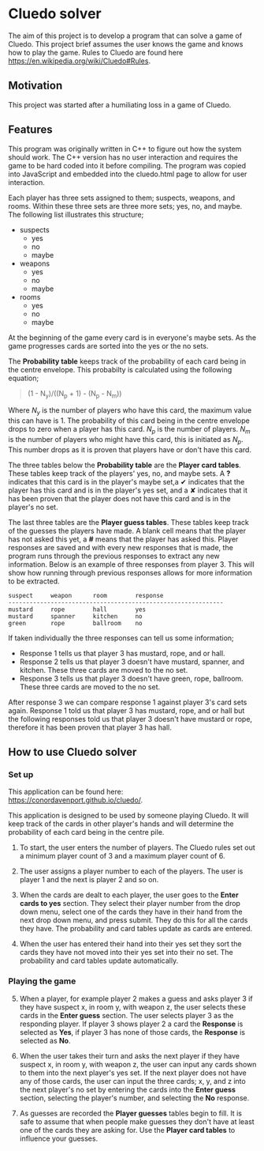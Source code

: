 # Cluedo solver
The aim of this project is to develop a program that can solve a game of Cluedo. This project brief assumes the user knows the game and knows how to play the game. Rules to Cluedo are found here https://en.wikipedia.org/wiki/Cluedo#Rules.

## Motivation
This project was started after a humiliating loss in a game of Cluedo.

## Features
This program was originally written in C++ to figure out how the system should work. The C++ version has no user interaction and requires the game to be hard coded into it before compiling. The program was copied into JavaScript and embedded into the cluedo.html page to allow for user interaction.

Each player has three sets assigned to them; suspects, weapons, and rooms. Within these three sets are three more sets; yes, no, and maybe. The following list illustrates this structure;

*	suspects
	*	yes
	*	no
	*	maybe
*	weapons
	*	yes
	*	no
	*	maybe
*	rooms
	*	yes
	*	no
	*	maybe

At the beginning of the game every card is in everyone's maybe sets. As the game progresses cards are sorted into the yes or the no sets.

The **Probability table** keeps track of the probability of each card being in the centre envelope. This probabilty is calculated using the following equation;	

>(1 - N<sub>y</sub>)/((N<sub>p</sub> + 1) - (N<sub>p</sub> - N<sub>m</sub>))

Where *N<sub>y</sub>* is the number of players who have this card, the maximum value this can have is 1. The probability of this card being in the centre envelope drops to zero when a player has this card. *N<sub>p</sub>* is the number of players. *N<sub>m</sub>* is the number of players who might have this card, this is initiated as *N<sub>p</sub>*. This number drops as it is proven that players have or don't have this card.

The three tables below the **Probability table** are the **Player card tables**. These tables keep track of the players' yes, no, and maybe sets. A **?** indicates that this card is in the player's maybe set,a ✔ indicates that the player has this card and is in the player's yes set, and a ✘ indicates that it has been proven that the player does not have this card and is in the player's no set.

The last three tables are the **Player guess tables**. These tables keep track of the guesses the players have made. A blank cell means that the player has not asked this yet, a **#** means that the player has asked this. Player responses are saved and with every new responses that is made, the program runs through the previous responses to extract any new information. Below is an example of three responses from player 3. This will show how running through previous responses allows for more information to be extracted.

```
suspect		weapon		room		response
-------------------------------------------------------------
mustard		rope		hall		yes
mustard		spanner		kitchen		no
green		rope		ballroom	no
```
If taken individually the three responses can tell us some information;
*	Response 1 tells us that player 3 has mustard, rope, and or hall.
*	Response 2 tells us that player 3 doesn't have mustard, spanner, and kitchen. These three cards are moved to the no set.
*	Response 3 tells us that player 3 doesn't have green, rope, ballroom. These three cards are moved to the no set.

After response 3 we can compare response 1 against player 3's card sets again. Response 1 told us that player 3 has mustard, rope, and or hall but the following responses told us that player 3 doesn't have mustard or rope, therefore it has been proven that player 3 has hall.

## How to use Cluedo solver
### Set up 
This application can be found here: https://conordavenport.github.io/cluedo/.

This application is designed to be used by someone playing Cluedo. It will keep track of the cards in other player's hands and will determine the probability of each card being in the centre pile.

1. To start, the user enters the number of players. The Cluedo rules set out a minimum player count of 3 and a maximum player count of 6.

2. The user assigns a player number to each of the players. The user is player 1 and the next is player 2 and so on.

3. When the cards are dealt to each player, the user goes to the **Enter cards to yes** section. They select their player number from the drop down menu, select one of the cards they have in their hand from the next drop down menu, and press submit. They do this for all the cards they have. The probability and card tables update as cards are entered.

4. When the user has entered their hand into their yes set they sort the cards they have not moved into their yes set into their no set. The probability and card tables update automatically.

### Playing the game
5. When a player, for example player 2 makes a guess and asks player 3 if they have suspect x, in room y, with weapon z, the user selects these cards in the **Enter guess** section. The user selects player 3 as the responding player. If player 3 shows player 2 a card the **Response** is selected as **Yes**, if player 3 has none of those cards, the **Response** is selected as **No**.

6. When the user takes their turn and asks the next player if they have suspect x, in room y, with weapon z, the user can input any cards shown to them into the next player's yes set. If the next player does not have any of those cards, the user can input the three cards; x, y, and z into the next player's no set by entering the cards into the **Enter guess** section, selecting the player's number, and selecting the **No** response.

7. As guesses are recorded the **Player guesses** tables begin to fill. It is safe to assume that when people make guesses they don't have at least one of the cards they are asking for. Use the **Player card tables** to influence your guesses.